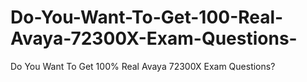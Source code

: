 # Do-You-Want-To-Get-100-Real-Avaya-72300X-Exam-Questions-
Do You Want To Get 100% Real Avaya 72300X Exam Questions?
